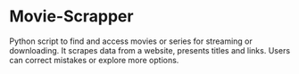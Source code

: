 # Movie-Scrapper
Python script to find and access movies or series for streaming or downloading. It scrapes data from a website, presents titles and links. Users can correct mistakes or explore more options.

